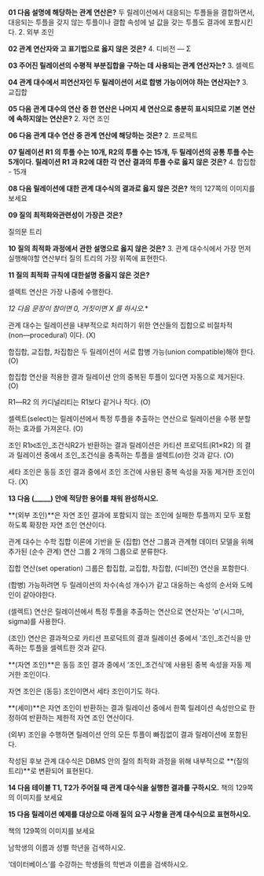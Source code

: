 **01 다음 설명에 해당하는 관계 연산은?**
두 릴레이션에서 대응되는 투플들을 결합하면서, 대응되는 투플을 갖지 않는 투플이나 결합 속성에 널 값을 갖는 투플도 결과에 포함시킨다.
2. 외부 조인

**02 관계 연산자와 고 표기법으로 옳지 않은 것은?**
4. 디비전 — Σ

**03 주어진 릴레이션의 수평적 부분집합을 구하는 데 사용되는 관계 연산자는?**
3. 셀렉트

**04 관계 대수에서 피연산자인 두 릴레이션이 서로 합병 가능이어야 하는 연산자는?**
3. 교집합

**05 다음 관계 대수의 연산 중 한 연산은 나머지 세 연산으로 충분히 표시되므로 기본 연산에 속하지않는 연산은?**
2. 자연 조인

**06 다음 관계 대수 연산 중 관계 연산에 해당하는 것은?**
2. 프로젝트

**07 릴레이션 R1 의 투플 수는 10개, R2의 투플 수는 15개, 두 릴레이션의 공통 투플 수는 5개이다. 릴레이션 R1 과 R2에 대한 각 연산 결과의 투플 수로 옳지 않은 것은?**
4. 합집합 - 15개

**08 다음 릴레이션에 대한 관계 대수식의 결과로 옳지 않은 것은?**
책의 127쪽의 이미지를 보세요

**09 질의 최적화와관련성이 가장큰 것은?**

질의문 트리

**10 질의 최적화 과정에서 관한 설명으로 옳지 않은 것은?**
3. 관계 대수식에서 가장 먼저 실행해야할 연산부터 질의 트리의 가장 위쪽에 표현한다.

**11 질의 최적화 규칙에 대한설명 중옳지 않은 것은?**

셀렉트 연산은 가장 나중에 수행한다.

*12 다음 문장이 참이면 0, 거짓이면 X 를 하시오.**

관계 대수는 릴레이션을 내부적으로 처리하기 위한 연산들의 집합으로 비절차적 (non―procedural) 이다. (X)

합집합, 교집합, 차집합은 두 릴레이션이 서로 합병 가능(union compatible)해야 한다. (O)

합집합 연산을 적용한 결과 릴레이션 안의 중복된 투플이 있다면 자동으로 제거된다. (O)

R1―R2 의 카디널리티는 R1보다 같거나 작다. (O)

셀렉트(select)는 릴레이션에서 특정 투플을 추출하는 연산으로 릴레이션을 수평 분할하는 효과를 가져온다. (O)

조인 R1⨝조인_조건식R2가 반환하는 결과 릴레이션은 카티션 프로덕트(R1×R2) 의 결과 릴레이션 중에서 조인_조건식을 충족하는 투플을 셀렉트(σ)한 것과 같다. (O)

세타 조인은 동등 조인 결과 중에서 조인 조건에 사용된 중복 속성을 자동 제거한 조인이다. (X)

**13 다음 (_____) 안에 적당한 용어를 채워 완성하시오.**

**(외부 조인)**은 자연 조인 결과에 포함되지 않는 조인에 실패한 투플까지 모두 포함하도록 확장한 자연 조인 연산이다.

관계 대수는 수학 집합 이론에 기반을 둔 (집합) 연산 그룹과 관계형 데이터 모델을 위해 추가된 (순수 관계) 연산 그룹 2 개의 그룹으로 분류한다.

집합 연산(set operation) 그룹은 합집합, 교집합, 차집합, (디비전) 연산을 포함한다.

(합병) 가능하려면 두 릴레이션의 차수(속성 개수)가 같고 대웅하는 속성의 순서와 도메인이 같아야한다.

(셀렉트) 연산은 릴레이션에서 특정 투플을 추출하는 연산으로 연산자는 'σ'(시그마, sigma)를 사용한다.

(조인) 연산은 결과적으로 카티션 프로덕트의 결과 릴레이션 중에서 '조인_조건식을 만족하는 투플을 셀렉트한 것과 같다.

**(자연 조인)**은 동등 조인 결과 중에서 ‘조인_조건식’에 사용된 중복 속성을 자동 제거한 조인이다.

자연 조인은 (동등) 조인이면서 세타 조인이기도 하다.

**(세미)**은 자연 조인이 반환하는 결과 릴레이선 중에서 한쪽 릴레이션 속성만으로 한정하여 반환하는 제한적 자연 조인 연산이다.

(외부) 조인을 수행하면 릴레이션 안의 모든 투플이 빠짐없이 결과 릴레이션에 포함된다.

작성된 후보 관계 대수식은 DBMS 안의 질의 최적화 과정을 위해 내부적으로 **(질의 트리)**로 변환되어 표현된다.

**14 다음 테이블 T1, T2가 주어질 때 관계 대수식을 실행한 결과를 구하시오.**
책의 129쪽의 이미지를 보세요

**15 다음 릴레이션 예제를 대상으로 아래 질의 요구 사항을 관계 대수식으로 표현하시오.**

책의 129쪽의 이미지를 보세요

남학생의 이름과 성별 학년을 검색하시오.

‘데이터베이스’를 수강하는 학생들의 학번과 이름을 검색하시오.
